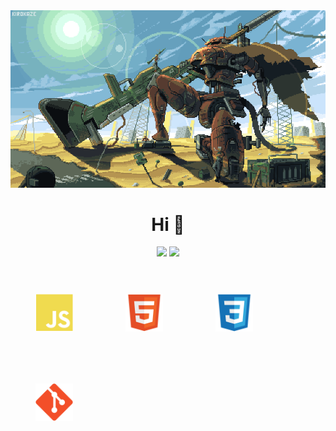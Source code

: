 <div align="center">
  <img  src="pixelgif.webp" >
  
  <h1> Hi 👋</h1>
  
  <img height="150em" src="https://github-readme-stats.vercel.app/api?username=JHenrique-m&show_icons=true&theme=onedark&include_all_commits=true&count_private=true">
  <img height="150em" src="https://github-readme-stats.vercel.app/api/top-langs/?username=JHenrique-m&layout=compact&langs_count=7&theme=onedark"><br><br>
 </div>  

<div aling="left">
  <img  height="60" style="padding:40px"src="https://raw.githubusercontent.com/devicons/devicon/master/icons/javascript/javascript-plain.svg">
  <img  height="60" style="padding:40px"src="https://raw.githubusercontent.com/devicons/devicon/master/icons/html5/html5-original.svg">
  <img  height="60" style="padding:40px" src="https://raw.githubusercontent.com/devicons/devicon/master/icons/css3/css3-original.svg">
  <img  height="60" style="padding:40px" src="https://raw.githubusercontent.com/devicons/devicon/master/icons/git/git-original.svg">
</div>

